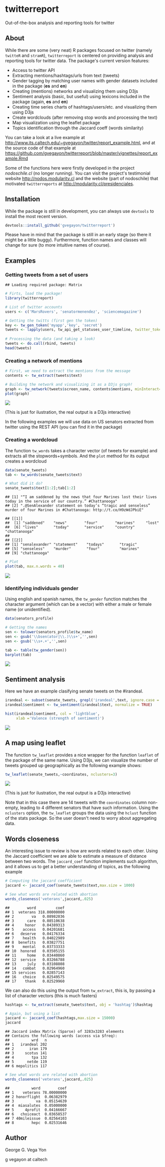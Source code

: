 

twitterreport
=============

Out-of-the-box analysis and reporting tools for twitter

About
-----

While there are some (very neat) R packages focused on twitter (namely `twitteR` and `stramR`), `twitterreport` is centered on providing analysis and reporting tools for twitter data. The package's current version features:

-   Access to twitter API
-   Extracting mentions/hashtags/urls from text (tweets)
-   Gender tagging by matching user names with gender datasets included in the package (**es** and **en**)
-   Creating (mentions) networks and visualizing them using D3js
-   Sentiment analysis (basic, but useful) using lexicons included in the package (again, **es** and **en**)
-   Creating time series charts of hashtags/users/etc. and visualizing them using D3js
-   Create wordclouds (after removing stop words and processing the text)
-   Map visualization using the leaflet package
-   Topics identification through the Jaccard coeff (words similarity)

You can take a look at a live example at <http://www.its.caltech.edu/~gvegayon/twitter/report_example.html>, and at the source code of that example at <https://github.com/gvegayon/twitterreport/blob/master/vignettes/report_example.Rmd>

Some of the functions here were firstly developed in the project *nodoschile.cl* (no longer running). You can visit the project's testimonial website <http://nodos.modularity.cl> and the website (part of nodoschile) that motivated `twitterreports` at <http://modularity.cl/presidenciales>.

Installation
------------

While the package is still in development, you can always use `devtools` to install the most recent version.

``` r
devtools::install_github('gvegayon/twitterreport')
```

Please have in mind that the package is still in an early stage (so there it might be a little buggy). Furthermore, function names and classes will change for sure (to more intuitive names of course).

Examples
--------

### Getting tweets from a set of users

    ## Loading required package: Matrix

``` r
# Firts, load the package!
library(twitterreport)

# List of twitter accounts
users <- c('MarsRovers', 'senatormenendez', 'sciencemagazine')

# Getting the twitts (first gen the token)
key <- tw_gen_token('myapp','key', 'secret')
tweets <- lapply(users, tw_api_get_statuses_user_timeline, twitter_token=key)
 
# Processing the data (and taking a look)
tweets <- do.call(rbind, tweets)
head(tweets)
```

### Creating a network of mentions

``` r
# First, we need to extract the mentions from the message
contents <- tw_extract(tweets$text)

# Building the network and visualizing it as a D3js graph!
graph <- tw_network(tweets$screen_name, contents$mentions, minInteract=3)
plot(graph)
```
![](README_files/figure-markdown_github/network.png?raw=true)

(This is just for ilustration, the real output is a D3js interactive)


In the following examples we will use data on US senators extracted from twitter using the REST API (you can find it in the package)

### Creating a wordcloud

The function `tw_words` takes a character vector (of tweets for example) and extracts all the stopwords+symbols. And the `plot` method for its output creates a wordcloud

``` r
data(senate_tweets)
tab <- tw_words(senate_tweets$text)

# What did it do?
senate_tweets$text[1:2];tab[1:2]
```

    ## [1] "“I am saddened by the news that four Marines lost their lives today in the service of our country.” #Chattanooga"         
    ## [2] ".@SenAlexander statement on today’s “tragic and senseless” murder of four Marines in #Chattanooga: http://t.co/H9zWdJPbiE"

    ## [[1]]
    ##  [1] "saddened"    "news"        "four"        "marines"     "lost"       
    ##  [6] "lives"       "today"       "service"     "country"     "chattanooga"
    ## 
    ## [[2]]
    ## [1] "senalexander" "statement"    "todays"       "tragic"      
    ## [5] "senseless"    "murder"       "four"         "marines"     
    ## [9] "chattanooga"

``` r
# Plot
plot(tab, max.n.words = 40)
```

![](README_files/figure-markdown_github/wordcloud-1.png?raw=true)

### Identifying individuals gender

Using english and spanish names, the `tw_gender` function matches the character argument (which can be a vector) with either a male or female name (or unidentified).

``` r
data(senators_profile)

# Getting the names
sen <- tolower(senators_profile$tw_name)
sen <- gsub('\\bsen(ator|\\.)\\s+','',sen)
sen <- gsub('\\s+.+','',sen)

tab <- table(tw_gender(sen))
barplot(tab)
```

![](README_files/figure-markdown_github/gender-1.png?raw=true)

Sentiment analysis
------------------

Here we have an example clasifying senate tweets on the \#irandeal.

``` r
irandeal <- subset(senate_tweets, grepl('irandeal',text, ignore.case = TRUE))
irandeal$sentiment <- tw_sentiment(irandeal$text, normalize = TRUE)

hist(irandeal$sentiment, col = 'lightblue', 
     xlab ='Valence (strength of sentiment)')
```

![](README_files/figure-markdown_github/Sentiments-1.png?raw=true)

A map using leaflet
-------------------

The function `tw_leaflet` provides a nice wrapper for the function `leaflet` of
the package of the same name. Using D3js, we can visualize the number of tweets grouped up geographically as the following example shows:

``` r
tw_leaflet(senate_tweets,~coordinates, nclusters=3)
```

![](README_files/figure-markdown_github/leaflet_map.png?raw=true)

(This is just for ilustration, the real output is a D3js interactive)

Note that in this case there are 14 tweets with the `coordinates` column non-empty, leading to 4 different senators that have such information. Using the `nclusters` option, the `tw_leaflet` groups the data using the `hclust` function of the stats package. So the user doesn't need to worry about aggregating data.

Words closeness
---------------

An interesting issue to review is how are words related to each other. Using the Jaccard coefficient we are able to estimate a measure of distance between two words. The `jaccard_coef` function implements such algorithm, and it allows us to get a better understanding of topics, as the following example

``` r
# Computing the jaccard coefficient
jaccard <- jaccard_coef(senate_tweets$text,max.size = 1000)

# See what words are related with abortion
words_closeness('veterans',jaccard,.025)
```

    ##        word         coef
    ## 1  veterans 318.00000000
    ## 2        va   0.08982036
    ## 3      care   0.08510638
    ## 4     honor   0.04389313
    ## 5    access   0.04201681
    ## 6   deserve   0.04176334
    ## 7    health   0.04022989
    ## 8  benefits   0.03827751
    ## 9    mental   0.03733333
    ## 10  honored   0.03505155
    ## 11     home   0.03440860
    ## 12  service   0.03266788
    ## 13     july   0.03108808
    ## 14   combat   0.02964960
    ## 15 services   0.02857143
    ## 16   choice   0.02549575
    ## 17    thank   0.02529960

We can also do this using the output from `tw_extract`, this is, by passing a list of character vectors (this is much fasters)

``` r
hashtags <- tw_extract(senate_tweets$text, obj = 'hashtag')$hashtag

# Again, but using a list
jaccard <- jaccard_coef(hashtags,max.size = 15000)
jaccard
```

    ## Jaccard index Matrix (Sparse) of 3283x3283 elements
    ## Contains the following words (access via $freq):
    ##          wrd   n
    ## 1   irandeal 202
    ## 2       iran 179
    ## 3     scotus 141
    ## 4        tpa 132
    ## 5      netde 119
    ## 6 mepolitics 117

``` r
# See what words are related with abortion
words_closeness('veterans',jaccard,.025)
```

    ##          word        coef
    ## 1    veterans 78.00000000
    ## 2 honorflight  0.06382979
    ## 3          va  0.05154639
    ## 4  miasalutes  0.05000000
    ## 5     4profit  0.04166667
    ## 6   choiceact  0.03658537
    ## 7 40mileissue  0.02564103
    ## 8        hepc  0.02531646

Author
------

George G. Vega Yon

g vegayon at caltech

